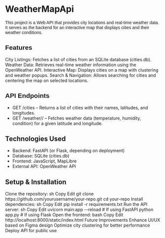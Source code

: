 # WeatherMapApi
<p style = "font-family: Arial, sans-serif;">This project is a Web API that provides city locations and real-time weather data. It serves as the backend for an interactive map that displays cities and their weather conditions.</p>
<h2 style = "font-family: Arial, sans-serif;">Features</h2>
City Listings: Fetches a list of cities from an SQLite database (cities.db).
Weather Data: Retrieves real-time weather information using the OpenWeather API.
Interactive Map: Displays cities on a map with clustering and weather popups.
Search & Navigation: Allows searching for cities and centering the map on selected locations.
<h2 style = "font-family: Arial, sans-serif;">API Endpoints</h2>
<ul>
  <li>GET /cities – Returns a list of cities with their names, latitudes, and longitudes.</li>
  <li>GET /weather/<lat>/<lon> – Fetches weather data (temperature, humidity, condition) for a given latitude and longitude.</li>
</ul>
<h2>Technologies Used</h2>
<ul>
  <li>Backend: FastAPI (or Flask, depending on deployment)</li>
  <li>Database: SQLite (cities.db)</li>
  <li>Frontend: JavaScript, MapLibre</li>
  <li>External API: OpenWeather API</li>
</ul>
<h2>Setup & Installation</h2>   
Clone the repository:
sh
Copy
Edit
git clone https://github.com/yourusername/your-repo.git
cd your-repo
Install dependencies:
sh
Copy
Edit
pip install -r requirements.txt
Run the API server:
sh
Copy
Edit
uvicorn main:app --reload  # If using FastAPI  
python app.py  # If using Flask  
Open the frontend:
bash
Copy
Edit
http://localhost:8000/static/index.html
Future Improvements
Enhance UI/UX based on Figma design
Optimize city clustering for better performance
Deploy API for public use
